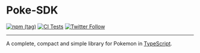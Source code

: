 Poke-SDK 
==================

[![npm (tag)](https://img.shields.io/npm/v/@hathbanger/poke-sdk)](https://www.npmjs.com/package/@hathbanger/poke-sdk)
[![CI Tests](https://github.com/hathbanger/poke-sdk/actions/workflows/test-ci.yml/badge.svg?branch=main)](https://github.com/hathbanger/poke-sdk/actions/workflows/test-ci.yml)
[![Twitter Follow](https://img.shields.io/twitter/follow/hathbanger?style=social)](https://twitter.com/hathbanger)

-----

A complete, compact and simple library for Pokemon
in [TypeScript](https://www.typescriptlang.org).